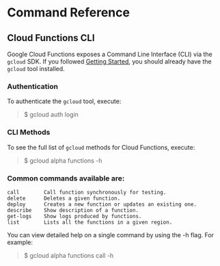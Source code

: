 # Command Reference

## Cloud Functions CLI

Google Cloud Functions exposes a Command Line Interface (CLI) via the `gcloud` SDK. If you followed [Getting Started](https://cloud.google.com/functions/getting-started), you should already have the `gcloud` tool installed.

### Authentication

To authenticate the `gcloud` tool, execute:

> $ gcloud auth login

### CLI Methods

To see the full list of `gcloud` methods for Cloud Functions, execute:

> $ gcloud alpha functions -h

### Common commands available are:

```
call        Call function synchronously for testing.
delete      Deletes a given function.
deploy      Creates a new function or updates an existing one.
describe    Show description of a function.
get-logs    Show logs produced by functions.
list        Lists all the functions in a given region.
```
You can view detailed help on a single command by using the -h flag. For example:

> $ gcloud alpha functions call -h
